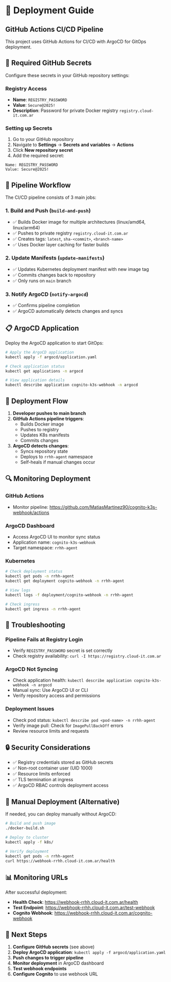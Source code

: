 # 🚀 Deployment Guide

## GitHub Actions CI/CD Pipeline

This project uses GitHub Actions for CI/CD with ArgoCD for GitOps deployment.

## 🔧 Required GitHub Secrets

Configure these secrets in your GitHub repository settings:

### Registry Access
- **Name**: `REGISTRY_PASSWORD`
- **Value**: `Secure@2025!`
- **Description**: Password for private Docker registry `registry.cloud-it.com.ar`

### Setting up Secrets

1. Go to your GitHub repository
2. Navigate to **Settings** → **Secrets and variables** → **Actions**
3. Click **New repository secret**
4. Add the required secret:

```
Name: REGISTRY_PASSWORD
Value: Secure@2025!
```

## 🔄 Pipeline Workflow

The CI/CD pipeline consists of 3 main jobs:

### 1. Build and Push (`build-and-push`)
- ✅ Builds Docker image for multiple architectures (linux/amd64, linux/arm64)
- ✅ Pushes to private registry `registry.cloud-it.com.ar`
- ✅ Creates tags: `latest`, `sha-<commit>`, `<branch-name>`
- ✅ Uses Docker layer caching for faster builds

### 2. Update Manifests (`update-manifests`)
- ✅ Updates Kubernetes deployment manifest with new image tag
- ✅ Commits changes back to repository
- ✅ Only runs on `main` branch

### 3. Notify ArgoCD (`notify-argocd`)
- ✅ Confirms pipeline completion
- ✅ ArgoCD automatically detects changes and syncs

## 📋 ArgoCD Application

Deploy the ArgoCD application to start GitOps:

```bash
# Apply the ArgoCD application
kubectl apply -f argocd/application.yaml

# Check application status
kubectl get applications -n argocd

# View application details
kubectl describe application cognito-k3s-webhook -n argocd
```

## 🎯 Deployment Flow

1. **Developer pushes to main branch**
2. **GitHub Actions pipeline triggers**:
   - Builds Docker image
   - Pushes to registry
   - Updates K8s manifests
   - Commits changes
3. **ArgoCD detects changes**:
   - Syncs repository state
   - Deploys to `rrhh-agent` namespace
   - Self-heals if manual changes occur

## 🔍 Monitoring Deployment

### GitHub Actions
- Monitor pipeline: https://github.com/MatiasMartinez90/cognito-k3s-webhook/actions

### ArgoCD Dashboard
- Access ArgoCD UI to monitor sync status
- Application name: `cognito-k3s-webhook`
- Target namespace: `rrhh-agent`

### Kubernetes
```bash
# Check deployment status
kubectl get pods -n rrhh-agent
kubectl get deployment cognito-webhook -n rrhh-agent

# View logs
kubectl logs -f deployment/cognito-webhook -n rrhh-agent

# Check ingress
kubectl get ingress -n rrhh-agent
```

## 🐛 Troubleshooting

### Pipeline Fails at Registry Login
- Verify `REGISTRY_PASSWORD` secret is set correctly
- Check registry availability: `curl -I https://registry.cloud-it.com.ar`

### ArgoCD Not Syncing
- Check application health: `kubectl describe application cognito-k3s-webhook -n argocd`
- Manual sync: Use ArgoCD UI or CLI
- Verify repository access and permissions

### Deployment Issues
- Check pod status: `kubectl describe pod <pod-name> -n rrhh-agent`
- Verify image pull: Check for `ImagePullBackOff` errors
- Review resource limits and requests

## 🔒 Security Considerations

- ✅ Registry credentials stored as GitHub secrets
- ✅ Non-root container user (UID 1000)
- ✅ Resource limits enforced
- ✅ TLS termination at ingress
- ✅ ArgoCD RBAC controls deployment access

## 🚀 Manual Deployment (Alternative)

If needed, you can deploy manually without ArgoCD:

```bash
# Build and push image
./docker-build.sh

# Deploy to cluster
kubectl apply -f k8s/

# Verify deployment
kubectl get pods -n rrhh-agent
curl https://webhook-rrhh.cloud-it.com.ar/health
```

## 📊 Monitoring URLs

After successful deployment:

- **Health Check**: https://webhook-rrhh.cloud-it.com.ar/health
- **Test Endpoint**: https://webhook-rrhh.cloud-it.com.ar/test-webhook
- **Cognito Webhook**: https://webhook-rrhh.cloud-it.com.ar/cognito-webhook

## 🎯 Next Steps

1. **Configure GitHub secrets** (see above)
2. **Deploy ArgoCD application**: `kubectl apply -f argocd/application.yaml`
3. **Push changes to trigger pipeline**
4. **Monitor deployment** in ArgoCD dashboard
5. **Test webhook endpoints**
6. **Configure Cognito** to use webhook URL